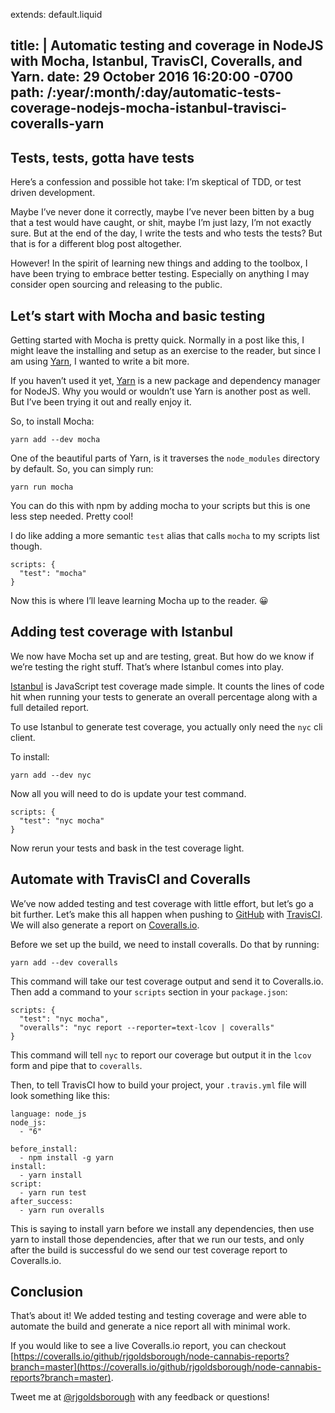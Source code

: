 extends: default.liquid

title: |
  Automatic testing and coverage in NodeJS with Mocha, Istanbul, TravisCI,
  Coveralls, and Yarn.
date: 29 October 2016 16:20:00 -0700
path: /:year/:month/:day/automatic-tests-coverage-nodejs-mocha-istanbul-travisci-coveralls-yarn
---

## Tests, tests, gotta have tests
Here&rsquo;s a confession and possible hot take: I&rsquo;m skeptical of TDD,
or test driven development.

Maybe I&rsquo;ve never done it correctly, maybe I&rsquo;ve never been bitten
by a bug that a test would have caught, or shit, maybe I&rsquo;m just lazy,
I&rsquo;m not exactly sure. But at the end of the day, I write the tests and who
tests the tests? But that is for a different blog post altogether.

However! In the spirit of learning new things and adding to the toolbox, I have
been trying to embrace better testing. Especially on anything I may consider
open sourcing and releasing to the public.

## Let&rsquo;s start with Mocha and basic testing

Getting started with Mocha is pretty quick. Normally in a post like this, I
might leave the installing and setup as an exercise to the reader, but since I
am using [Yarn](https://yarnpkg.com), I wanted to write a bit more.

If you haven&rsquo;t used it yet, [Yarn](https://yarnpkg.com) is a new package
and dependency manager for NodeJS. Why you would or wouldn&rsquo;t use Yarn
is another post as well. But I&rsquo;ve been trying it out and really enjoy it.

So, to install Mocha:

    yarn add --dev mocha

One of the beautiful parts of Yarn, is it traverses the `node_modules` directory
by default. So, you can simply run:

    yarn run mocha

You can do this with npm by adding mocha to your scripts but this is one less
step needed. Pretty cool!

I do like adding a more semantic `test` alias that calls `mocha` to my scripts
list though.

    scripts: {
      "test": "mocha"
    }

Now this is where I&rsquo;ll leave learning Mocha up to the reader. 😀 

## Adding test coverage with Istanbul

We now have Mocha set up and are testing, great. But how do we know if
we&rsquo;re testing the right stuff. That&rsquo;s where Istanbul comes into
play.

[Istanbul](https://istanbul.js.org) is JavaScript test coverage made simple.
It counts the lines of code hit when running your tests to generate an
overall percentage along with a full detailed report.

To use Istanbul to generate test coverage, you actually only need the `nyc`
cli client.

To install:

    yarn add --dev nyc

Now all you will need to do is update your test command.

    scripts: {
      "test": "nyc mocha"
    }

Now rerun your tests and bask in the test coverage light.

## Automate with TravisCI and Coveralls

We&rsquo;ve now added testing and test coverage with little effort, but
let&rsquo;s go a bit further. Let&rsquo;s make this all happen when pushing
to [GitHub](https://github.com) with [TravisCI](https://travis-ci.org).
We will also generate a report on
[Coveralls.io](https://coveralls.zendesk.com/hc/en-us).

Before we set up the build, we need to install coveralls. Do that by running:

    yarn add --dev coveralls

This command will take our test coverage output and send it to Coveralls.io.
Then add a command to your `scripts` section in your `package.json`:

    scripts: {
      "test": "nyc mocha",
      "overalls": "nyc report --reporter=text-lcov | coveralls"
    }

This command will tell `nyc` to report our coverage but output it in the `lcov`
form and pipe that to `coveralls`.

Then, to tell TravisCI how to build your project, your `.travis.yml` file will
look something like this:

```
language: node_js
node_js:
  - "6"

before_install:
  - npm install -g yarn
install:
  - yarn install
script:
  - yarn run test
after_success:
  - yarn run overalls
```

This is saying to install yarn before we install any dependencies, then use
yarn to install those dependencies, after that we run our tests, and only
after the build is successful do we send our test coverage report to
Coveralls.io.

## Conclusion

That&rsquo;s about it! We added testing and testing coverage and were able
to automate the build and generate a nice report all with minimal work.

If you would like to see a live Coveralls.io report, you can checkout
[https://coveralls.io/github/rjgoldsborough/node-cannabis-reports?branch=master](https://coveralls.io/github/rjgoldsborough/node-cannabis-reports?branch=master).

Tweet me at [@rjgoldsborough](https://twitter.com/rjgoldsborough) with any
feedback or questions!
